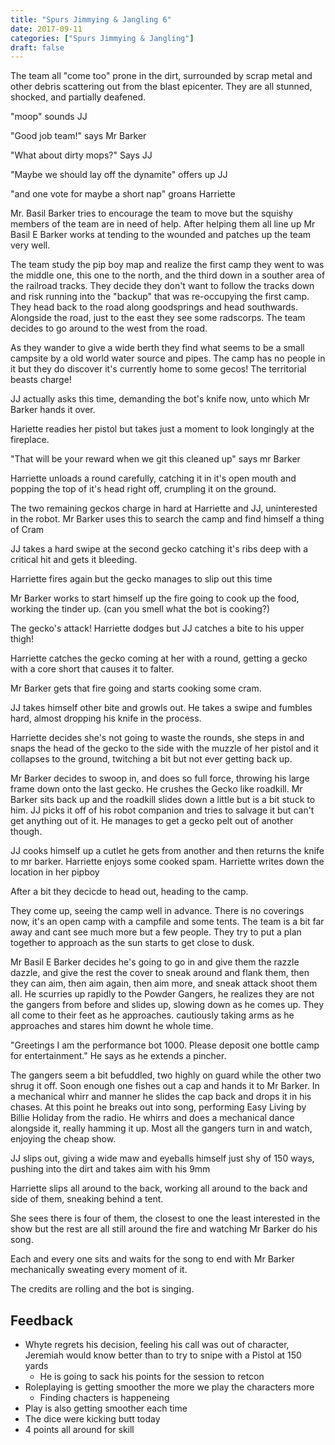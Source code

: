 ```yaml
---
title: "Spurs Jimmying & Jangling 6"
date: 2017-09-11
categories: ["Spurs Jimmying & Jangling"]
draft: false
---
```


The team all "come too" prone in the dirt, surrounded by scrap metal and other debris scattering out from the blast epicenter. They are all stunned, shocked, and partially deafened.

"moop" sounds JJ

"Good job team!" says Mr Barker

"What about dirty mops?" Says JJ

"Maybe we should lay off the dynamite" offers up JJ

"and one vote for maybe a short nap" groans Harriette 

Mr. Basil Barker tries to encourage the team to move but the squishy members of the team are in need of help. After helping them all line up Mr Basil E Barker works at tending to the wounded and patches up the team very well.

The team study the pip boy map and realize the first camp they went to was the middle one, this one to the north, and the third down in a souther area of the railroad tracks. They decide they don't want to follow the tracks down and risk running into the "backup" that was re-occupying the first camp. They head back to the road along goodsprings and head southwards. Alongside the road, just to the east they see some radscorps. The team decides to go around to the west from the road.

As they wander to give a wide berth they find what seems to be a small campsite by a old world water source and pipes. The camp has no people in it but they do discover it's currently home to some gecos! The territorial beasts charge!

JJ actually asks this time, demanding the bot's knife now, unto which Mr Barker hands it over.

Hariette readies her pistol but takes just a moment to look longingly at the fireplace.

"That will be your reward when we git this cleaned up" says mr Barker

Harriette unloads a round carefully, catching it in it's open mouth and popping the top of it's head right off, crumpling it on the ground.

The two remaining geckos charge in hard at Harriette and JJ, uninterested in the robot. Mr Barker uses this to search the camp and find himself a thing of Cram

JJ takes a hard swipe at the second gecko catching it's ribs deep with a critical hit and gets it bleeding.

Harriette fires again but the gecko manages to slip out this time

Mr Barker works to start himself up the fire going to cook up the food, working the tinder up. (can you smell what the bot is cooking?)

The gecko's attack! Harriette dodges but JJ catches a bite to his upper thigh!

Harriette catches the gecko coming at her with a round, getting a gecko with a core short that causes it to falter.

Mr Barker gets that fire going and starts cooking some cram.

JJ takes himself other bite and growls out. He takes a swipe and fumbles hard, almost dropping his knife in the process.

Harriette decides she's not going to waste the rounds, she steps in and snaps the head of the gecko to the side with the muzzle of her pistol and it collapses to the ground, twitching a bit but not ever getting back up.

Mr Barker decides to swoop in, and does so full force, throwing his large frame down onto the last gecko. He crushes the Gecko like roadkill. Mr Barker sits back up and the roadkill slides down a little but is a bit stuck to him. JJ picks it off of his robot companion and tries to salvage it but can't get anything out of it. He manages to get a gecko pelt out of another though.

JJ cooks himself up a cutlet he gets from another and then returns the knife to mr barker. Harriette enjoys some cooked spam. Harriette writes down the location in her pipboy

After a bit they decicde to head out, heading to the camp.

They come up, seeing the camp well in advance. There is no coverings now, it's an open camp with a campfile and some tents. The team is a bit far away and cant see much more but a few people. They try to put a plan together to approach as the sun starts to get close to dusk.

Mr Basil E Barker decides he's going to go in and give them the razzle dazzle, and give the rest the cover to sneak around and flank them, then they can aim, then aim again, then aim more, and sneak attack shoot them all. He scurries up rapidly to the Powder Gangers, he realizes they are not the gangers from before and slides up, slowing down as he comes up. They all come to their feet as he approaches. cautiously taking arms as he approaches and stares him downt he whole time.

"Greetings I am the performance bot 1000. Please deposit one bottle camp for entertainment." He says as he extends a pincher.

The gangers seem a bit befuddled, two highly on guard while the other two shrug it off. Soon enough one fishes out a cap and hands it to Mr Barker. In a mechanical whirr and manner he slides the cap back and drops it in his chases. At this point he breaks out into song, performing Easy Living by Billie Holiday from the radio. He whirrs and does a mechanical dance alongside it, really hamming it up. Most all the gangers turn in and watch, enjoying the cheap show.

JJ slips out, giving a wide maw and eyeballs himself just shy of 150 ways, pushing into the dirt and takes aim with his 9mm

Harriette slips all around to the back, working all around to the back and side of them, sneaking behind a tent.

She sees there is four of them, the closest to one the least interested in the show but the rest are all still around the fire and watching Mr Barker do his song.

Each and every one sits and waits for the song to end with Mr Barker mechanically sweating every moment of it.

The credits are rolling and the bot is singing.

## Feedback
* Whyte regrets his decision, feeling his call was out of character, Jeremiah would know better than to try to snipe with a Pistol at 150 yards
  * He is going to sack his points for the session to retcon
* Roleplaying is getting smoother the more we play the characters more
  * Finding chacters is happeneing
* Play is also getting smoother each time
* The dice were kicking butt today
* 4 points all around for skill
